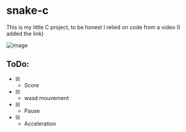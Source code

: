 # snake-c
This is my little C project, to be honest I relied on code from a video (I added the link)

![image](https://user-images.githubusercontent.com/79057640/214579268-af22eef6-dc63-4530-a8d1-953e1b9bc700.png)

## ToDo:
- [x] - Score
- [x] - wasd mouvement
- [x] - Pause
- [x] - Acceleration

